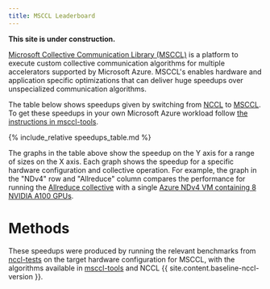 ```yaml
---
title: MSCCL Leaderboard
---
```


**This site is under construction.**

[Microsoft Collective Communication Library (MSCCL)](https://github.com/microsoft/msccl) is a platform to execute custom
collective communication algorithms for multiple accelerators supported by Microsoft Azure. MSCCL's enables hardware and
application specific optimizations that can deliver huge speedups over unspecialized communication algorithms.

The table below shows speedups given by switching from [NCCL](https://github.com/NVIDIA/nccl) to [MSCCL](https://github.com/microsoft/msccl). To get these speedups in your own Microsoft Azure workload
follow [the instructions in msccl-tools](https://github.com/microsoft/msccl-tools#readme).

{% include_relative speedups_table.md %}

The graphs in the table above show the speedup on the Y axis for a range of sizes on the X axis. Each graph shows the
speedup for a specific hardware configuration and collective operation. For example, the graph in the "NDv4" row and
"Allreduce" column compares the performance for running the [Allreduce
collective](https://en.wikipedia.org/wiki/Collective_operation#All-Reduce_[5]) with a single [Azure NDv4 VM containing 8
NVIDIA A100 GPUs](https://docs.microsoft.com/en-us/azure/virtual-machines/nda100-v4-series).

# Methods

These speedups were produced by running the relevant benchmarks from [nccl-tests](https://github.com/NVIDIA/nccl-tests)
on the target hardware configuration for MSCCL, with the algorithms available in [msccl-tools](https://github.com/microsoft/msccl-tools) and NCCL {{ site.content.baseline-nccl-version }}.